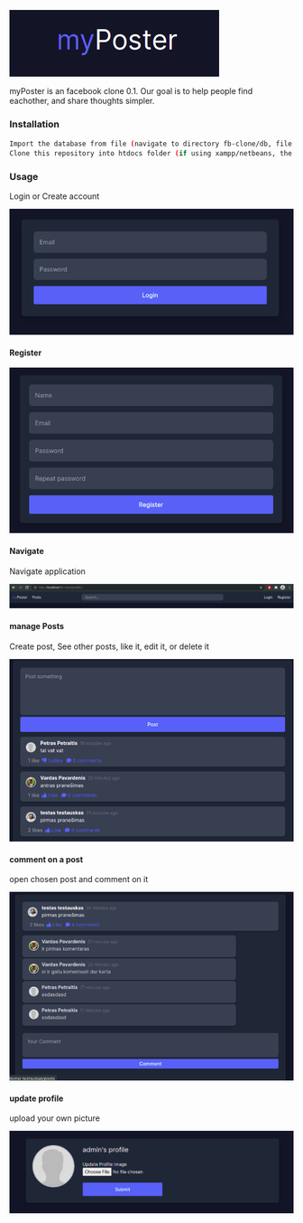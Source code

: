 ![Logo](db/images/Selection_006.png)

myPoster is an facebook clone 0.1. Our goal is to help people find eachother, and share thoughts simpler.  

### Installation

```bash
Import the database from file (navigate to directory fb-clone/db, file name: fb-clone.sql)  
Clone this repository into htdocs folder (if using xampp/netbeans, the location is: xampp/htdocs/fb-clone
```

### Usage

Login or Create account

![Login/Create account](db/images/Selection_004.png)

#### Register

![Register](db/images/Selection_005.png)

#### Navigate

Navigate application

![Navigate application](db/images/Selection_007.png)

#### manage Posts

Create post, See other posts, like it, edit it, or delete it

![manage posts](db/images/Selection_008.png)

#### comment on a post

open chosen post and comment on it

![comment post](db/images/Selection_010.png)

#### update profile

upload your own picture

![update profile](db/images/Selection_009.png)
